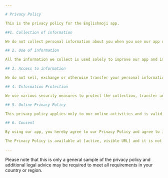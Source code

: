 ```yaml
---

# Privacy Policy 

This is the privacy policy for the Englishmoji app. 

##1. Collection of information

We do not collect personal information about you when you use our app unless you explicitly provide it to us. 

## 2. Use of information

All the information we collect is used solely to improve our app and improve the user experience. 

## 3. Access to information

We do not sell, exchange or otherwise transfer your personal information to third parties. 

## 4. Information Protection

We use various security measures to protect the collection, transfer and storage of personal data.

## 5. Online Privacy Policy

This privacy policy applies only to our online activities and is valid for visitors to our website and users of our app regarding the information they share and/or collect in Englishmoji. This policy does not apply to information collected offline or through channels other than this app.

## 6. Consent

By using our app, you hereby agree to our Privacy Policy and agree to its terms.

The Privacy Policy is available at [active, visible URL] and it is not editable. This policy applies specifically to the privacy of users of our Englishmoji app.

---
```


Please note that this is only a general sample of the privacy policy and additional legal advice may be required to meet all requirements in your country or region.
